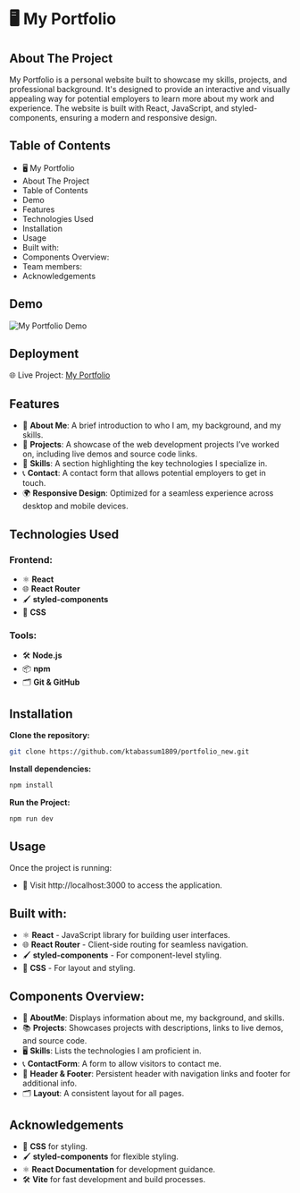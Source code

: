 # 🖥️ My Portfolio

## About The Project  
My Portfolio is a personal website built to showcase my skills, projects, and professional background. It's designed to provide an interactive and visually appealing way for potential  employers to learn more about my work and experience. The website is built with React, JavaScript, and styled-components, ensuring a modern and responsive design.

## Table of Contents  
- 🖥️ My Portfolio  
- About The Project  
- Table of Contents  
- Demo  
- Features  
- Technologies Used  
- Installation  
- Usage  
- Built with:  
- Components Overview:  
- Team members:  
- Acknowledgements  

## Demo  
 
![My Portfolio Demo](/new_portfolio/public/Portfolio.png)

## Deployment

🌐 Live Project: [My Portfolio](https://portfolio-new-gh6v.onrender.com/)

## Features

- 📜 **About Me**: A brief introduction to who I am, my background, and my skills.
- 💼 **Projects**: A showcase of the web development projects I’ve worked on, including live demos and source code links.
- 📑 **Skills**: A section highlighting the key technologies I specialize in.
- 📞 **Contact**: A contact form that allows potential employers to get in touch.
- 🌍 **Responsive Design**: Optimized for a seamless experience across desktop and mobile devices.

## Technologies Used  
### Frontend:  
- ⚛️ **React**  
- 🌐 **React Router**  
- 🖌️ **styled-components**  
- 🎨 **CSS**  

### Tools:  
- 🛠️ **Node.js**  
- 📦 **npm**  
- 🗂️ **Git & GitHub**

## Installation  
**Clone the repository:**
```bash
git clone https://github.com/ktabassum1809/portfolio_new.git
```



**Install dependencies:**
```bash
npm install
```

**Run the Project:**
```bash
npm run dev
```

## Usage
Once the project is running:
- 🎯 Visit http://localhost:3000 to access the application.  

## Built with:
- ⚛️ **React** - JavaScript library for building user interfaces.
- 🌐 **React Router** - Client-side routing for seamless navigation.
- 🖌️ **styled-components** - For component-level styling.
- 🎨 **CSS** - For layout and styling.

## Components Overview:
- 📝 **AboutMe**: Displays information about me, my background, and skills.
- 📚 **Projects**: Showcases projects with descriptions, links to live demos, and source code.
- 🖥️ **Skills**: Lists the technologies I am proficient in.
- 📞 **ContactForm**: A form to allow visitors to contact me.
- 🧭 **Header & Footer**: Persistent header with navigation links and footer for additional info.
- 🗂️ **Layout**: A consistent layout for all pages.


## Acknowledgements
- 🎨 **CSS** for styling.
- 🖌️ **styled-components** for flexible styling.
- ⚛️ **React Documentation** for development guidance.
- 🛠️ **Vite** for fast development and build processes.

